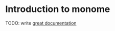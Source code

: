 # Introduction to monome

TODO: write [great documentation](http://jacobian.org/writing/great-documentation/what-to-write/)
